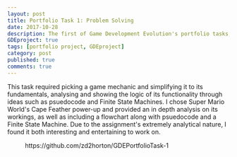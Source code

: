 ```yaml
---
layout: post
title: Portfolio Task 1: Problem Solving
date: 2017-10-28
description: The first of Game Development Evolution's portfolio tasks, involving the analysis and breakdown of a mechanic implemented into an existing game.
GDEproject: true
tags: [portfolio project, GDEproject]
category: post
published: true
comments: true
---
```

This task required picking a game mechanic and simplifying it to its fundamentals, analysing and showing the logic of its functionality through ideas such as psuedocode and Finite State Machines. I chose 
Super Mario World's Cape Feather power-up and provided an in depth analysis on its workings, as well as including a flowchart 
along with psuedocode and a Finite State Machine. Due to the assignment's extremely analytical nature, I found it both interesting and entertaining to work on.

<figure>
https://github.com/zd2horton/GDEPortfolioTask-1
</figure>